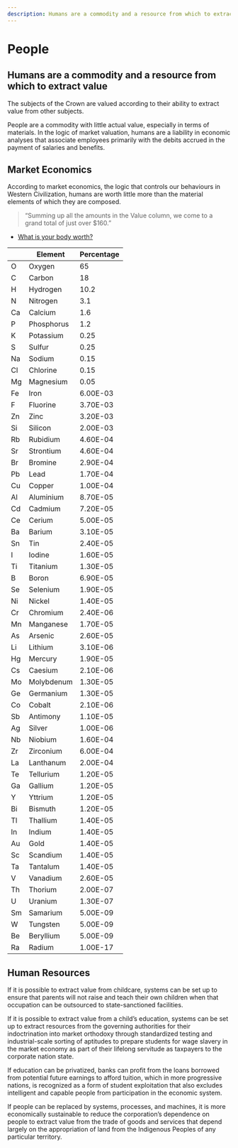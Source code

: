 ```yaml
---
description: Humans are a commodity and a resource from which to extract value
---
```


# People

## Humans are a commodity and a resource from which to extract value

The subjects of the Crown are valued according to their ability to extract value from other subjects.

People are a commodity with little actual value, especially in terms of materials. In the logic of market valuation, humans are a liability in economic analyses that associate employees primarily with the debits accrued in the payment of salaries and benefits.

## Market Economics

According to market economics, the logic that controls our behaviours in Western Civilization, humans are worth little more than the material elements of which they are composed.

> “Summing up all the amounts in the Value column, we come to a grand total of just over $160.”

- [What is your body worth?](http://www.datagenetics.com/blog/april12011/)


|            | Element    | Percentage |
|------------|------------|------------|
| O          | Oxygen     | 65         |
| C          | Carbon     | 18         |
| H          | Hydrogen   | 10.2       |
| N          | Nitrogen   | 3.1        |
| Ca         | Calcium    | 1.6        |
| P          | Phosphorus | 1.2        |
| K          | Potassium  | 0.25       |
| S          | Sulfur     | 0.25       |
| Na         | Sodium     | 0.15       |
| Cl         | Chlorine   | 0.15       |
| Mg         | Magnesium  | 0.05       |
| Fe         | Iron       | 6.00E-03   |
| F          | Fluorine   | 3.70E-03   |
| Zn         | Zinc       | 3.20E-03   |
| Si         | Silicon    | 2.00E-03   |
| Rb         | Rubidium   | 4.60E-04   |
| Sr         | Strontium  | 4.60E-04   |
| Br         | Bromine    | 2.90E-04   |
| Pb         | Lead       | 1.70E-04   |
| Cu         | Copper     | 1.00E-04   |
| Al         | Aluminium  | 8.70E-05   |
| Cd         | Cadmium    | 7.20E-05   |
| Ce         | Cerium     | 5.00E-05   |
| Ba         | Barium     | 3.10E-05   |
| Sn         | Tin        | 2.40E-05   |
| I          | Iodine     | 1.60E-05   |
| Ti         | Titanium   | 1.30E-05   |
| B          | Boron      | 6.90E-05   |
| Se         | Selenium   | 1.90E-05   |
| Ni         | Nickel     | 1.40E-05   |
| Cr         | Chromium   | 2.40E-06   |
| Mn         | Manganese  | 1.70E-05   |
| As         | Arsenic    | 2.60E-05   |
| Li         | Lithium    | 3.10E-06   |
| Hg         | Mercury    | 1.90E-05   |
| Cs         | Caesium    | 2.10E-06   |
| Mo         | Molybdenum | 1.30E-05   |
| Ge         | Germanium  | 1.30E-05   |
| Co         | Cobalt     | 2.10E-06   |
| Sb         | Antimony   | 1.10E-05   |
| Ag         | Silver     | 1.00E-06   |
| Nb         | Niobium    | 1.60E-04   |
| Zr         | Zirconium  | 6.00E-04   |
| La         | Lanthanum  | 2.00E-04   |
| Te         | Tellurium  | 1.20E-05   |
| Ga         | Gallium    | 1.20E-05   |
| Y          | Yttrium    | 1.20E-05   |
| Bi         | Bismuth    | 1.20E-05   |
| Tl         | Thallium   | 1.40E-05   |
| In         | Indium     | 1.40E-05   |
| Au         | Gold       | 1.40E-05   |
| Sc         | Scandium   | 1.40E-05   |
| Ta         | Tantalum   | 1.40E-05   |
| V          | Vanadium   | 2.60E-05   |
| Th         | Thorium    | 2.00E-07   |
| U          | Uranium    | 1.30E-07   |
| Sm         | Samarium   | 5.00E-09   |
| W          | Tungsten   | 5.00E-09   |
| Be         | Beryllium  | 5.00E-09   |
| Ra         | Radium     | 1.00E-17   |


## Human Resources

If it is possible to extract value from childcare, systems can be set up to ensure that parents will not raise and teach their own children when that occupation can be outsourced to state-sanctioned facilities.

If it is possible to extract value from a child’s education, systems can be set up to extract resources from the governing authorities for their indoctrination into market orthodoxy through standardized testing and industrial-scale sorting of aptitudes to prepare students for wage slavery in the market economy as part of their lifelong servitude as taxpayers to the corporate nation state.

If education can be privatized, banks can profit from the loans borrowed from potential future earnings to afford tuition, which in more progressive nations, is recognized as a form of student exploitation that also excludes intelligent and capable people from participation in the economic system.

If people can be replaced by systems, processes, and machines, it is more economically sustainable to reduce the corporation’s dependence on people to extract value from the trade of goods and services that depend largely on the appropriation of land from the Indigenous Peoples of any particular territory.
